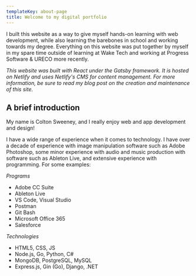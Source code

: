 ```yaml
---
templateKey: about-page
title: Welcome to my digital portfolio
---
```

I built this website as a way to give myself hands-on learning with web development, while also learning the barebones in school and working towards my degree. Everything on this website was put together by myself in my spare time outside of learning at Wake Tech and working at Progress Software & URECO more recently.

_This website was built with React under the Gatsby framework. It is hosted on Netlify and uses Netlify's CMS for content management. For more information, be sure to read my blog post on the creation and maintenance of this site._

## A brief introduction

My name is Colton Sweeney, and I really enjoy web and app development and design! 

I have a wide range of experience when it comes to technology. I have over a decade of experience with image manipulation software such as Adobe Photoshop, some minor experience with audio and music production with software such as Ableton Live, and extensive experience with programming. For some examples:

_Programs_

* Adobe CC Suite
* Ableton Live
* VS Code, Visual Studio
* Postman
* Git Bash
* Microsoft Office 365
* Salesforce

_Technologies_

* HTML5, CSS, JS
* Node.js, Go, Python, C#
* MongoDB, PostgreSQL, MySQL
* Express.js, Gin (Go), Django, .NET
